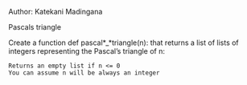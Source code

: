 Author: Katekani Madingana

Pascals triangle

Create a function def pascal*_*triangle(n): that returns a list of lists of integers representing the Pascal’s triangle of n:

    Returns an empty list if n <= 0
    You can assume n will be always an integer

